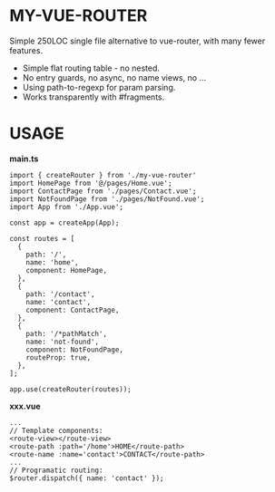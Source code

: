 # MY-VUE-ROUTER
Simple 250LOC single file alternative to vue-router, with many fewer features.

  - Simple flat routing table - no nested.
  - No entry guards, no async, no name views, no ...
  - Using path-to-regexp for param parsing.
  - Works transparently with #fragments.

# USAGE

**main.ts**

```
import { createRouter } from './my-vue-router'
import HomePage from '@/pages/Home.vue';
import ContactPage from './pages/Contact.vue';
import NotFoundPage from './pages/NotFound.vue';
import App from './App.vue';

const app = createApp(App);

const routes = [
  {
    path: '/',
    name: 'home',
    component: HomePage,
  },
  {
    path: '/contact',
    name: 'contact',
    component: ContactPage,
  },
  {
    path: '/*pathMatch',
    name: 'not-found',
    component: NotFoundPage,
    routeProp: true,
  },
];

app.use(createRouter(routes));
```

**xxx.vue**

```
...
// Template components:
<route-view></route-view>
<route-path :path='/home'>HOME</route-path>
<route-name :name='contact'>CONTACT</route-path>
...
// Programatic routing:
$router.dispatch({ name: 'contact' });
```
